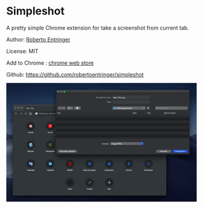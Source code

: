 # Simpleshot

A pretty simple Chrome extension for take a screenshot from current tab.

Author: [Roberto Entringer](https://robertoentringer.com)  

License: MIT  

Add to Chrome : [chrome web store
](https://chrome.google.com/webstore/detail/simpleshot/mklgklpdgchajjneilafbnlnichcfcon)  

Github: https://github.com/robertoentringer/simpleshot

[![screenshot.png](screenshot.png)](https://chrome.google.com/webstore/detail/simpleshot/mklgklpdgchajjneilafbnlnichcfcon)
